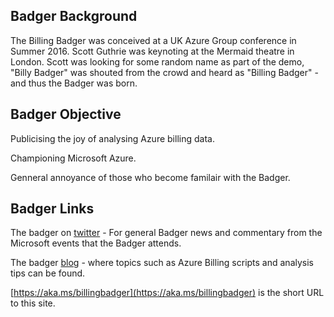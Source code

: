 ## Badger Background

The Billing Badger was conceived at a UK Azure Group conference in Summer 2016.  Scott Guthrie was keynoting at the Mermaid theatre in London.  Scott was looking for some random name as part of the demo, "Billy Badger" was shouted from the crowd and heard as "Billing Badger" - and thus the Badger was born.

## Badger Objective

Publicising the joy of analysing Azure billing data.

Championing Microsoft Azure.

Genneral annoyance of those who become familair with the Badger.

## Badger Links

The badger on [twitter](https://twitter.com/BillingBadger) - For general Badger news and commentary from the Microsoft events that the Badger attends.

The badger [blog](http://gordon.byers.me/) - where topics such as Azure Billing scripts and analysis tips can be found.

[https://aka.ms/billingbadger](https://aka.ms/billingbadger) is the short URL to this site.
